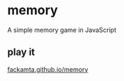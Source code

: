 # memory
A simple memory game in JavaScript

## play it
[fackamta.github.io/memory](https://fackamata.github.io/memory/)
